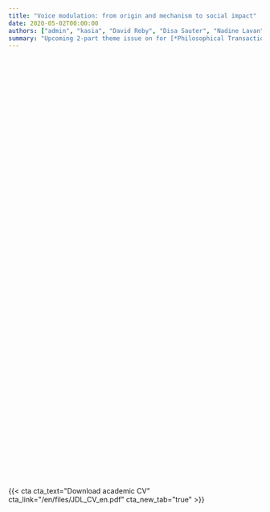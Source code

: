 ```yaml
---
title: "Voice modulation: from origin and mechanism to social impact"
date: 2020-05-02T00:00:00
authors: ["admin", "kasia", "David Reby", "Disa Sauter", "Nadine Lavan", "Marcus Perlman", "Jaroslava Varella Valentova"]
summary: "Upcoming 2-part theme issue on for [*Philosophical Transactions of the Royal Society B: Biological Sciences*](https://royalsocietypublishing.org/journal/rstb)."
---
```


<div id="adobe-dc-view" style="height: 842px; width: 595px;"></div>
<script src="https://documentcloud.adobe.com/view-sdk/main.js"></script>
<script type="text/javascript">
	document.addEventListener("adobe_dc_view_sdk.ready", function(){ 
		var adobeDCView = new AdobeDC.View({clientId: "064da19ffdb04db7b0ea2c9a528805cb", divId: "adobe-dc-view"});
		adobeDCView.previewFile({
			content:{location: {url: "http://localhost:4321/en/files/TB1840%201841%20voice%20modulation.pdf"}},
			metaData:{fileName: "JD Leongómez - CV.pdf"}
		}, {embedMode: "SIZED_CONTAINER"});
	});
</script>

{{< cta cta_text="Download academic CV" cta_link="/en/files/JDL_CV_en.pdf" cta_new_tab="true" >}}
